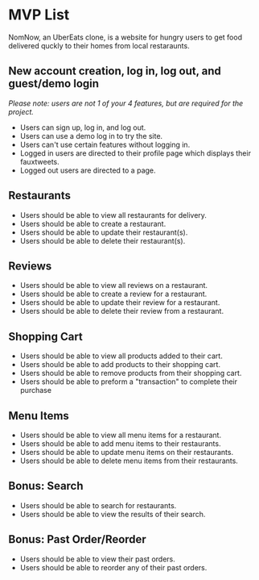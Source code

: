 # MVP List

NomNow, an UberEats clone, is a website for hungry users to get food delivered quckly to their homes from local restaraunts. 

## New account creation, log in, log out, and guest/demo login
_Please note: users are not 1 of your 4 features, but are required for the project._

* Users can sign up, log in, and log out.
* Users can use a demo log in to try the site.
* Users can't use certain features without logging in.
* Logged in users are directed to their profile page which displays their fauxtweets.
* Logged out users are directed to a page.

## Restaurants
* Users should be able to view all restaurants for delivery.
* Users should be able to create a restaurant.
* Users should be able to update their restaurant(s).
* Users should be able to delete their restaurant(s).

## Reviews
* Users should be able to view all reviews on a restaurant.
* Users should be able to create a review for a restaurant.
* Users should be able to update their review for a restaurant.
* Users should be able to delete their review from a restaurant.

## Shopping Cart
* Users should be able to view all products added to their cart.
* Users should be able to add products to their shopping cart.
* Users should be able to remove products from their shopping cart.
* Users should be able to preform a "transaction" to complete their purchase


## Menu Items
* Users should be able to view all menu items for a restaurant.
* Users should be able to add menu items to their restaurants.
* Users should be able to update menu items on their restaurants.
* Users should be able to delete menu items from their restaurants.

## Bonus: Search
* Users should be able to search for restaurants.
* Users should be able to view the results of their search.

## Bonus: Past Order/Reorder
* Users should be able to view their past orders.
* Users should be able to reorder any of their past orders.